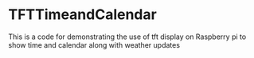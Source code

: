 # TFTTimeandCalendar
This is a code for demonstrating the use of tft display on Raspberry pi to show time and calendar along with weather updates  
